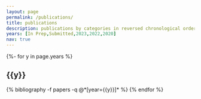 ```yaml
---
layout: page
permalink: /publications/
title: publications
description: publications by categories in reversed chronological order. generated by jekyll-scholar.
years: [In Prep,Submitted,2023,2022,2020]
nav: true
---
```

<!-- _pages/publications.md -->
<div class="publications">

{%- for y in page.years %}
  <h2 class="year">{{y}}</h2>
  {% bibliography -f papers -q @*[year={{y}}]* %}
{% endfor %}

</div>
